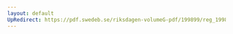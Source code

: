 ```yaml
---
layout: default
UpRedirect: https://pdf.swedeb.se/riksdagen-volumeG-pdf/199899/reg_199899/reg_199899_0386.pdf
---
```

